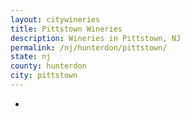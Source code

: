 ```yaml
---
layout: citywineries
title: Pittstown Wineries
description: Wineries in Pittstown, NJ
permalink: /nj/hunterdon/pittstown/
state: nj
county: hunterdon
city: pittstown
---
```

-
